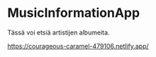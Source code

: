 # MusicInformationApp

Tässä voi etsiä artistijen albumeita.

https://courageous-caramel-479106.netlify.app/
